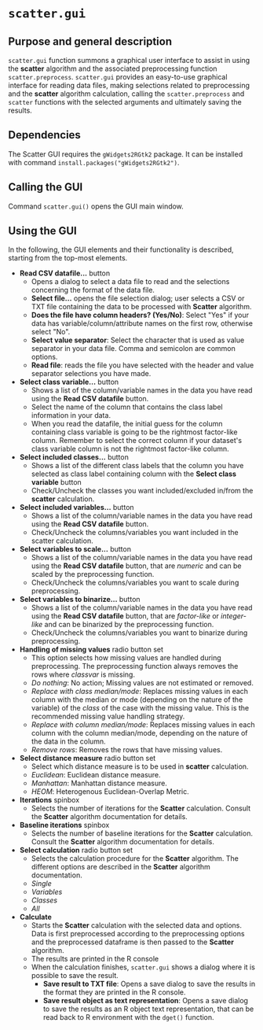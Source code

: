 # ```scatter.gui```

## Purpose and general description

```scatter.gui``` function summons a graphical user interface
to assist in using the **scatter** algorithm
and the associated preprocessing function ```scatter.preprocess```.
```scatter.gui``` provides an easy-to-use graphical interface for
reading data files, 
making selections related to preprocessing
and the **scatter** algorithm calculation,
calling the ```scatter.preprocess``` and ```scatter``` functions 
with the selected arguments
and ultimately saving the results.

## Dependencies

The Scatter GUI requires the ```gWidgets2RGtk2``` package.
It can be installed with command  ```install.packages("gWidgets2RGtk2")```.


## Calling the GUI

Command ```scatter.gui()``` opens the GUI main window.

## Using the GUI

In the following, the GUI elements and their functionality 
is described, starting from the top-most elements.

- **Read CSV datafile...** button
	- Opens a dialog to select a data file to read
	and the selections concerning the format of the data file.
	- **Select file...** opens the file selection dialog;
	user selects a CSV or TXT file containing the data to be 
	processed with **Scatter** algorithm.
	- **Does the file have column headers? (Yes/No)**: Select "Yes" if
	your data has variable/column/attribute names on the first row,
	otherwise select "No".
	- **Select value separator**: Select the character that is
	used as value separator in your data file. 
	Comma and semicolon are common options.
	- **Read file**: reads the file you have selected 
	with the header and value separator selections you have made.
- **Select class variable...** button
	- Shows a list of the column/variable names in the data you have read
	using the **Read CSV datafile** button.
	- Select the name of the column that contains the class label information
	in your data.
	- When you read the datafile, the initial guess for the column containing
	class variable is going to be the rightmost factor-like column.
	Remember to select the correct column if your dataset's class variable column
	is not the rightmost factor-like column.
- **Select included classes...** button
	- Shows a list of the different class labels that the column you have selected
	as class label containing column with the **Select class variable** button
	- Check/Uncheck the classes you want included/excluded in/from the 
	**scatter** calculation.
- **Select included variables...** button
	- Shows a list of the column/variable names in the data you have read
	using the **Read CSV datafile** button.
	- Check/Uncheck the columns/variables you want included 
	in the scatter calculation.
- **Select variables to scale...** button
	- Shows a list of the column/variable names in the data you have read
	using the **Read CSV datafile** button, that are *numeric* and
	can be scaled by the preprocessing function.
	- Check/Uncheck the columns/variables you want to scale during preprocessing.
- **Select variables to binarize...** button
	- Shows a list of the column/variable names in the data you have read
	using the **Read CSV datafile** button, that are *factor-like* or *integer-like*
	and can be binarized by the preprocessing function.
	- Check/Uncheck the columns/variables you want to binarize during preprocessing.
- **Handling of missing values** radio button set
	- This option selects how missing values are handled during preprocessing.
	The preprocessing function always removes the rows where *classvar* is missing.
	- *Do nothing*: No action; Missing values are not estimated or removed.
	- *Replace with class median/mode*: Replaces missing values in each column
	with the median or mode (depending on the nature of the variable) of the
	*class* of the case with the missing value. This is the recommended
	missing value handling strategy.
	- *Replace with column median/mode*: Replaces missing values in each column
	with the column median/mode, depending on the nature of the data in the column.	
	- *Remove rows*: Removes the rows that have missing values.
- **Select distance measure** radio button set
	- Select which distance measure is to be used in **scatter** calculation.
	- *Euclidean*: Euclidean distance measure.
	- *Manhattan*: Manhattan distance measure.
	- *HEOM*: Heterogenous Euclidean-Overlap Metric.
- **Iterations** spinbox
	- Selects the number of iterations for the **Scatter** calculation.
	Consult the **Scatter** algorithm documentation for details.
- **Baseline iterations** spinbox
	- Selects the number of baseline iterations for the **Scatter** calculation.
	Consult the **Scatter** algorithm documentation for details.
- **Select calculation** radio button set
	- Selects the calculation procedure for the **Scatter** algorithm.
	The different options are described 
	in the **Scatter** algorithm documentation.
	- *Single*
	- *Variables*
	- *Classes*
	- *All*
- **Calculate**
	- Starts the **Scatter** calculation with the selected data and options.
	Data is first preprocessed according to the preprocessing options
	and the preprocessed dataframe is then passed to the **Scatter** algorithm.
	- The results are printed in the R console
	- When the calculation finishes, ```scatter.gui```
	shows a dialog where it is possible to save the result.
		- **Save result to TXT file**: Opens a save dialog to save the results
		in the format they are printed in the R console.
		- **Save result object as text representation**: 
		Opens a save dialog to save the results
		as an R object text representation, that can be read back to
		R environment with the ```dget()``` function.

		


